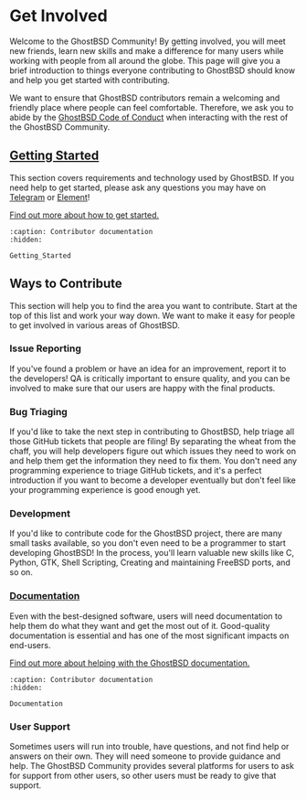 Get Involved
============

Welcome to the GhostBSD Community! By getting involved, you will meet new friends, learn new skills and make a difference for many users while working with people from all around the globe. This page will give you a brief introduction to things everyone contributing to GhostBSD should know and help you get started with contributing.

We want to ensure that GhostBSD contributors remain a welcoming and friendly place where people can feel comfortable. Therefore, we ask you to abide by the [GhostBSD Code of Conduct](../CoC.md) when interacting with the rest of the GhostBSD Community.

## [Getting Started](Getting_Started.md)

This section covers requirements and technology used by GhostBSD. If you need help to get started, please ask any questions you may have on [Telegram](https://t.me/ghostbsd) or [Element](https://app.element.io/#/room/#ghostbsd:matrix.org)!

[Find out more about how to get started.](Getting_Started.md)

```{toctree}
:caption: Contributor documentation
:hidden:

Getting_Started
```

## Ways to Contribute
This section will help you to find the area you want to contribute. Start at the top of this list and work your way down. We want to make it easy for people to get involved in various areas of GhostBSD.

### Issue Reporting
If you've found a problem or have an idea for an improvement, report it to the developers! QA is critically important to ensure quality, and you can be involved to make sure that our users are happy with the final products.

### Bug Triaging
If you'd like to take the next step in contributing to GhostBSD, help triage all those GitHub tickets that people are filing! By separating the wheat from the chaff, you will help developers figure out which issues they need to work on and help them get the information they need to fix them. You don't need any programming experience to triage GitHub tickets, and it's a perfect introduction if you want to become a developer eventually but don't feel like your programming experience is good enough yet.

### Development
If you'd like to contribute code for the GhostBSD project, there are many small tasks available, so you don't even need to be a programmer to start developing GhostBSD! In the process, you'll learn valuable new skills like C, Python, GTK, Shell Scripting, Creating and maintaining FreeBSD ports, and so on.

### [Documentation](Documentation.md)
Even with the best-designed software, users will need documentation to help them do what they want and get the most out of it.  Good-quality documentation is essential and has one of the most significant impacts on end-users.

[Find out more about helping with the GhostBSD documentation.](Documentation.md)

```{toctree}
:caption: Contributor documentation
:hidden:

Documentation
```

### User Support
Sometimes users will run into trouble, have questions, and not find help or answers on their own. They will need someone to provide guidance and help. The GhostBSD Community provides several platforms for users to ask for support from other users, so other users must be ready to give that support.